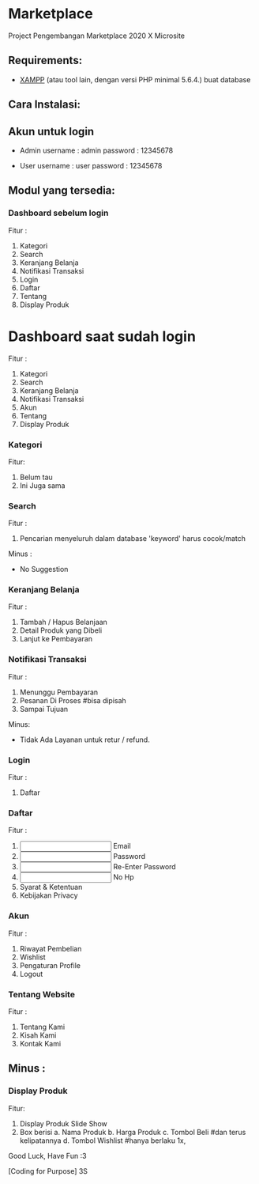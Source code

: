 # Marketplace
Project Pengembangan Marketplace 2020 X Microsite

## Requirements:
* [XAMPP](https://www.apachefriends.org/download.html) (atau tool lain, dengan versi PHP minimal 5.6.4.)  buat database


## Cara Instalasi:

## Akun untuk login
* Admin
username : admin
password : 12345678

* User
username : user
password : 12345678

## Modul yang tersedia:
### Dashboard sebelum login
Fitur :
1. <Pilih> Kategori
2. Search
3. Keranjang Belanja
4. Notifikasi Transaksi
5. Login
6. Daftar
7. Tentang <nama website>
8. Display Produk <di limit>

# Dashboard saat sudah login
Fitur :
1. <Pilih> Kategori
2. Search
3. Keranjang Belanja
4. Notifikasi Transaksi
5. Akun
6. Tentang <nama website>
7. Display Produk <di limit>

### Kategori
Fitur:
1. Belum tau
2. Ini Juga sama

### Search
Fitur :
1. Pencarian menyeluruh dalam database 'keyword' harus cocok/match

Minus :
- No Suggestion

### Keranjang Belanja 
Fitur :
1. Tambah / Hapus Belanjaan
2. Detail Produk yang Dibeli
3. Lanjut ke Pembayaran

### Notifikasi Transaksi
Fitur :
1. Menunggu Pembayaran
2. Pesanan Di Proses <sudah diterima dan sedang di kirim> #bisa dipisah
3. Sampai Tujuan

Minus:
- Tidak Ada Layanan untuk retur / refund.

### Login 
Fitur :
1. Daftar <Wajib Daftar>

### Daftar 
Fitur :
1. <input> Email
2. <input> Password
3. <input> Re-Enter Password
4. <input> No Hp
5. Syarat & Ketentuan
6. Kebijakan Privacy

### Akun <jika sudah login> 
Fitur :
1. Riwayat Pembelian
2. Wishlist
3. Pengaturan Profile
4. Logout

### Tentang Website
Fitur :
1. Tentang Kami
2. Kisah Kami
3. Kontak Kami

Minus :
-

### Display Produk
Fitur:
1. Display Produk Slide Show <ukuran besar>
2. Box berisi
a. Nama Produk
b. Harga Produk
c. Tombol Beli <jika di klik otomatis masuk ke keranjang> #dan terus kelipatannya
d. Tombol Wishlist <jika di klik otomatis masuk ke wishlist> #hanya berlaku 1x, <jika di klik kembali akan dikeluarkan dari wishlist>

Good Luck, Have Fun :3 

[Coding for Purpose]
        3S
